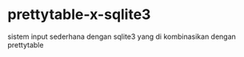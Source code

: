 # prettytable-x-sqlite3
sistem input sederhana dengan sqlite3 yang di kombinasikan dengan prettytable
